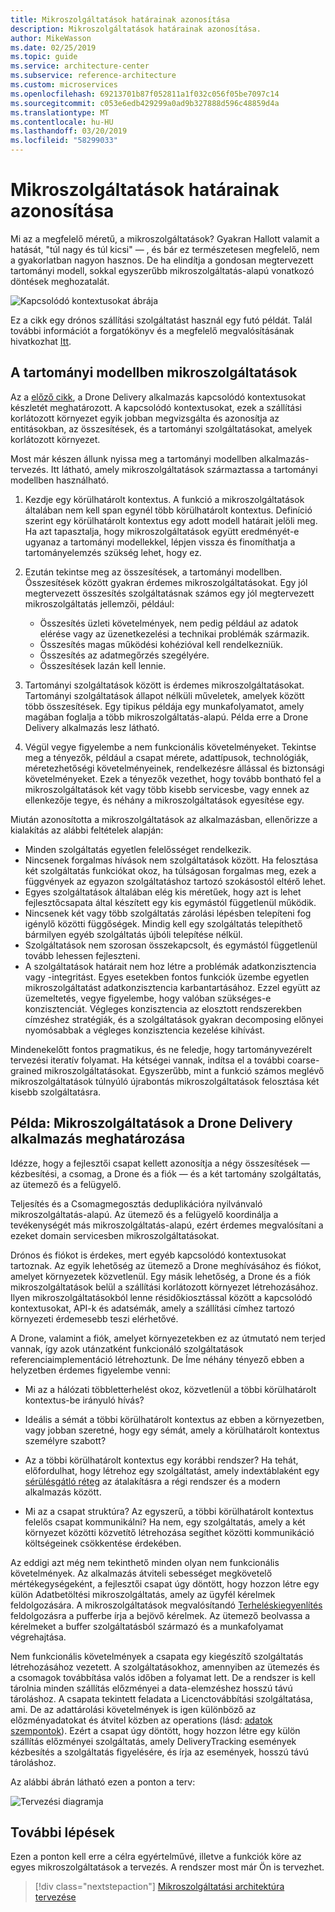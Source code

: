 ```yaml
---
title: Mikroszolgáltatások határainak azonosítása
description: Mikroszolgáltatások határainak azonosítása.
author: MikeWasson
ms.date: 02/25/2019
ms.topic: guide
ms.service: architecture-center
ms.subservice: reference-architecture
ms.custom: microservices
ms.openlocfilehash: 69213701b87f052811a1f032c056f05be7097c14
ms.sourcegitcommit: c053e6edb429299a0ad9b327888d596c48859d4a
ms.translationtype: MT
ms.contentlocale: hu-HU
ms.lasthandoff: 03/20/2019
ms.locfileid: "58299033"
---
```

# <a name="identifying-microservice-boundaries"></a>Mikroszolgáltatások határainak azonosítása

Mi az a megfelelő méretű, a mikroszolgáltatások? Gyakran Hallott valamit a hatását, "túl nagy és túl kicsi" &mdash; , és bár ez természetesen megfelelő, nem a gyakorlatban nagyon hasznos. De ha elindítja a gondosan megtervezett tartományi modell, sokkal egyszerűbb mikroszolgáltatás-alapú vonatkozó döntések meghozatalát.

![Kapcsolódó kontextusokat ábrája](../images/bounded-contexts.png)

Ez a cikk egy drónos szállítási szolgáltatást használ egy futó példát. Talál további információt a forgatókönyv és a megfelelő megvalósításának hivatkozhat [Itt](../design/index.md).

## <a name="from-domain-model-to-microservices"></a>A tartományi modellben mikroszolgáltatások

Az a [előző cikk](./domain-analysis.md), a Drone Delivery alkalmazás kapcsolódó kontextusokat készletét meghatározott. A kapcsolódó kontextusokat, ezek a szállítási korlátozott környezet egyik jobban megvizsgálta és azonosítja az entitásokban, az összesítések, és a tartományi szolgáltatásokat, amelyek korlátozott környezet.

Most már készen állunk nyissa meg a tartományi modellben alkalmazás-tervezés. Itt látható, amely mikroszolgáltatások származtassa a tartományi modellben használható.

1. Kezdje egy körülhatárolt kontextus. A funkció a mikroszolgáltatások általában nem kell span egynél több körülhatárolt kontextus. Definíció szerint egy körülhatárolt kontextus egy adott modell határait jelöli meg. Ha azt tapasztalja, hogy mikroszolgáltatások együtt eredményét-e ugyanaz a tartományi modellekkel, lépjen vissza és finomíthatja a tartományelemzés szükség lehet, hogy ez.

2. Ezután tekintse meg az összesítések, a tartományi modellben. Összesítések között gyakran érdemes mikroszolgáltatásokat. Egy jól megtervezett összesítés szolgáltatásnak számos egy jól megtervezett mikroszolgáltatás jellemzői, például:

    - Összesítés üzleti követelmények, nem pedig például az adatok elérése vagy az üzenetkezelési a technikai problémák származik.
    - Összesítés magas működési kohézióval kell rendelkezniük.
    - Összesítés az adatmegőrzés szegélyére.
    - Összesítések lazán kell lennie.

3. Tartományi szolgáltatások között is érdemes mikroszolgáltatásokat. Tartományi szolgáltatások állapot nélküli műveletek, amelyek között több összesítések. Egy tipikus példája egy munkafolyamatot, amely magában foglalja a több mikroszolgáltatás-alapú. Példa erre a Drone Delivery alkalmazás lesz látható.

4. Végül vegye figyelembe a nem funkcionális követelményeket. Tekintse meg a tényezők, például a csapat mérete, adattípusok, technológiák, méretezhetőségi követelményeinek, rendelkezésre állással és biztonsági követelményeket. Ezek a tényezők vezethet, hogy tovább bontható fel a mikroszolgáltatások két vagy több kisebb servicesbe, vagy ennek az ellenkezője tegye, és néhány a mikroszolgáltatások egyesítése egy.

Miután azonosította a mikroszolgáltatások az alkalmazásban, ellenőrizze a kialakítás az alábbi feltételek alapján:

- Minden szolgáltatás egyetlen felelősséget rendelkezik.
- Nincsenek forgalmas hívások nem szolgáltatások között. Ha felosztása két szolgáltatás funkciókat okoz, ha túlságosan forgalmas meg, ezek a függvények az egyazon szolgáltatáshoz tartozó szokásostól eltérő lehet.
- Egyes szolgáltatások általában elég kis méretűek, hogy azt is lehet fejlesztőcsapata által készített egy kis egymástól függetlenül működik.
- Nincsenek két vagy több szolgáltatás zárolási lépésben telepíteni fog igénylő közötti függőségek. Mindig kell egy szolgáltatás telepíthető bármilyen egyéb szolgáltatás újbóli telepítése nélkül.
- Szolgáltatások nem szorosan összekapcsolt, és egymástól függetlenül tovább lehessen fejleszteni.
- A szolgáltatások határait nem hoz létre a problémák adatkonzisztencia vagy -integritást. Egyes esetekben fontos funkciók üzembe egyetlen mikroszolgáltatást adatkonzisztencia karbantartásához. Ezzel együtt az üzemeltetés, vegye figyelembe, hogy valóban szükséges-e konzisztenciát. Végleges konzisztencia az elosztott rendszerekben címzéshez stratégiák, és a szolgáltatások gyakran decomposing előnyei nyomósabbak a végleges konzisztencia kezelése kihívást.

Mindenekelőtt fontos pragmatikus, és ne feledje, hogy tartományvezérelt tervezési iteratív folyamat. Ha kétségei vannak, indítsa el a további coarse-grained mikroszolgáltatásokat. Egyszerűbb, mint a funkció számos meglévő mikroszolgáltatások túlnyúló újrabontás mikroszolgáltatások felosztása két kisebb szolgáltatásra.
  
## <a name="example-defining-microservices-for-the-drone-delivery-application"></a>Példa: Mikroszolgáltatások a Drone Delivery alkalmazás meghatározása

Idézze, hogy a fejlesztői csapat kellett azonosítja a négy összesítések &mdash; kézbesítési, a csomag, a Drone és a fiók &mdash; és a két tartomány szolgáltatás, az ütemező és a felügyelő.

Teljesítés és a Csomagmegosztás deduplikációra nyilvánvaló mikroszolgáltatás-alapú. Az ütemező és a felügyelő koordinálja a tevékenységét más mikroszolgáltatás-alapú, ezért érdemes megvalósítani a ezeket domain servicesben mikroszolgáltatásokat.

Drónos és fiókot is érdekes, mert egyéb kapcsolódó kontextusokat tartoznak. Az egyik lehetőség az ütemező a Drone meghívásához és fiókot, amelyet környezetek közvetlenül. Egy másik lehetőség, a Drone és a fiók mikroszolgáltatások belül a szállítási korlátozott környezet létrehozásához. Ilyen mikroszolgáltatásokból lenne résidőkiosztással között a kapcsolódó kontextusokat, API-k és adatsémák, amely a szállítási címhez tartozó környezeti érdemesebb teszi elérhetővé.

A Drone, valamint a fiók, amelyet környezetekben ez az útmutató nem terjed vannak, így azok utánzatként funkcionáló szolgáltatások referenciaimplementáció létrehoztunk. De Íme néhány tényező ebben a helyzetben érdemes figyelembe venni:

- Mi az a hálózati többletterhelést okoz, közvetlenül a többi körülhatárolt kontextus-be irányuló hívás?

- Ideális a sémát a többi körülhatárolt kontextus az ebben a környezetben, vagy jobban szeretné, hogy egy sémát, amely a körülhatárolt kontextus személyre szabott?

- Az a többi körülhatárolt kontextus egy korábbi rendszer? Ha tehát, előfordulhat, hogy létrehoz egy szolgáltatást, amely indextáblaként egy [sérülésgátló réteg](../../patterns/anti-corruption-layer.md) az átalakításra a régi rendszer és a modern alkalmazás között.

- Mi az a csapat struktúra? Az egyszerű, a többi körülhatárolt kontextus felelős csapat kommunikálni? Ha nem, egy szolgáltatás, amely a két környezet közötti közvetítő létrehozása segíthet közötti kommunikáció költségeinek csökkentése érdekében.

Az eddigi azt még nem tekinthető minden olyan nem funkcionális követelmények. Az alkalmazás átviteli sebességet megkövetelő mértékegységeként, a fejlesztői csapat úgy döntött, hogy hozzon létre egy külön Adatbetöltési mikroszolgáltatás, amely az ügyfél kérelmek feldolgozására. A mikroszolgáltatások megvalósítandó [Terheléskiegyenlítés](../../patterns/queue-based-load-leveling.md) feldolgozásra a pufferbe írja a bejövő kérelmek. Az ütemező beolvassa a kérelmeket a buffer szolgáltatásból származó és a munkafolyamat végrehajtása.

Nem funkcionális követelmények a csapata egy kiegészítő szolgáltatás létrehozásához vezetett. A szolgáltatásokhoz, amennyiben az ütemezés és a csomagok továbbítása valós időben a folyamat lett. De a rendszer is kell tárolnia minden szállítás előzményei a data-elemzéshez hosszú távú tároláshoz. A csapata tekintett feladata a Licenctovábbítási szolgáltatása, ami. De az adattárolási követelmények is igen különböző az előzményadatokat és átvitel közben az operations (lásd: [adatok szempontok](../design/data-considerations.md)). Ezért a csapat úgy döntött, hogy hozzon létre egy külön szállítás előzményei szolgáltatás, amely DeliveryTracking események kézbesítés a szolgáltatás figyelésére, és írja az események, hosszú távú tároláshoz.

Az alábbi ábrán látható ezen a ponton a terv:

![Tervezési diagramja](../images/drone-delivery.png)

## <a name="next-steps"></a>További lépések

Ezen a ponton kell erre a célra egyértelművé, illetve a funkciók köre az egyes mikroszolgáltatások a tervezés. A rendszer most már Ön is tervezhet.

> [!div class="nextstepaction"]
> [Mikroszolgáltatási architektúra tervezése](../design/index.md)

<!-- links -->

[event-grid]: /azure/event-grid/
[functions]: /azure/azure-functions/functions-overview
[functions-triggers]: /azure/azure-functions/functions-triggers-bindings
